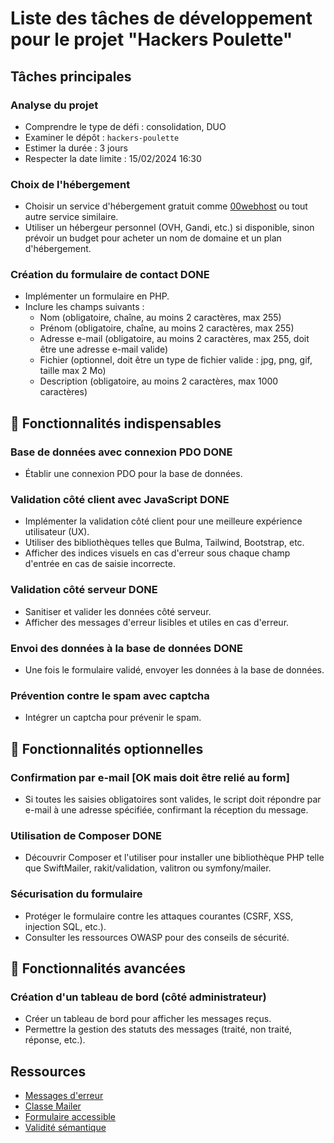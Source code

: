 # Liste des tâches de développement pour le projet "Hackers Poulette"

## Tâches principales

### Analyse du projet

- Comprendre le type de défi : consolidation, DUO
- Examiner le dépôt : `hackers-poulette`
- Estimer la durée : 3 jours
- Respecter la date limite : 15/02/2024 16:30

### Choix de l'hébergement

- Choisir un service d'hébergement gratuit comme [00webhost](https://www.000webhost.com/) ou tout autre service similaire.
- Utiliser un hébergeur personnel (OVH, Gandi, etc.) si disponible, sinon prévoir un budget pour acheter un nom de domaine et un plan d'hébergement.

### Création du formulaire de contact DONE

- Implémenter un formulaire en PHP.
- Inclure les champs suivants :
  - Nom (obligatoire, chaîne, au moins 2 caractères, max 255)
  - Prénom (obligatoire, chaîne, au moins 2 caractères, max 255)
  - Adresse e-mail (obligatoire, au moins 2 caractères, max 255, doit être une adresse e-mail valide)
  - Fichier (optionnel, doit être un type de fichier valide : jpg, png, gif, taille max 2 Mo)
  - Description (obligatoire, au moins 2 caractères, max 1000 caractères)

## 🌱 Fonctionnalités indispensables

### Base de données avec connexion PDO DONE

- Établir une connexion PDO pour la base de données.

### Validation côté client avec JavaScript DONE

- Implémenter la validation côté client pour une meilleure expérience utilisateur (UX).
- Utiliser des bibliothèques telles que Bulma, Tailwind, Bootstrap, etc.
- Afficher des indices visuels en cas d'erreur sous chaque champ d'entrée en cas de saisie incorrecte.

### Validation côté serveur DONE

- Sanitiser et valider les données côté serveur.
- Afficher des messages d'erreur lisibles et utiles en cas d'erreur.

### Envoi des données à la base de données DONE

- Une fois le formulaire validé, envoyer les données à la base de données.

### Prévention contre le spam avec captcha

- Intégrer un captcha pour prévenir le spam.

## 🌼 Fonctionnalités optionnelles

### Confirmation par e-mail [OK mais doit être relié au form]

- Si toutes les saisies obligatoires sont valides, le script doit répondre par e-mail à une adresse spécifiée, confirmant la réception du message.

### Utilisation de Composer DONE

- Découvrir Composer et l'utiliser pour installer une bibliothèque PHP telle que SwiftMailer, rakit/validation, valitron ou symfony/mailer.

### Sécurisation du formulaire

- Protéger le formulaire contre les attaques courantes (CSRF, XSS, injection SQL, etc.).
- Consulter les ressources OWASP pour des conseils de sécurité.

## 🌴 Fonctionnalités avancées

### Création d'un tableau de bord (côté administrateur)

- Créer un tableau de bord pour afficher les messages reçus.
- Permettre la gestion des statuts des messages (traité, non traité, réponse, etc.).

## Ressources

- [Messages d'erreur](http://uxmas.com/2012/the-4-hs-of-writing-error-messages)
- [Classe Mailer](https://github.com/PHPMailer/PHPMailer)
- [Formulaire accessible](https://formspree.io/blog/accessible-forms/)
- [Validité sémantique](https://www.w3.org/2001/sw/wiki/W3C_Validator)
